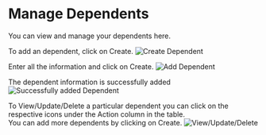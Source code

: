 Manage Dependents
=========
You can view and manage your dependents here.

To add an dependent, click on Create.
![Create Dependent](../../images/profile/create_dependent_contact.png)

Enter all the information and click on Create.
![Add Dependent](../../images/profile/add_dependent_contact.png)

The dependent information is successfully added
![Successfully added Dependent](../../images/profile/successfully_added_dependent_contact.png)

To View/Update/Delete a particular dependent you can click on the respective icons under the Action column in the table.  
You can add more dependents by clicking on Create.
![View/Update/Delete](../../images/profile/dependent_contact_actions.png)

